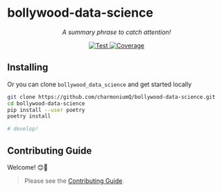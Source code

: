 # bollywood-data-science

<p align="center">
    <em>A summary phrase to catch attention!</em>
</p>

<p align="center">
<a href="https://github.com/charmoniumQ/bollywood-data-science/actions?query=workflow%3ATest" target="_blank">
    <img src="https://github.com/charmoniumQ/bollywood-data-science/workflows/Test/badge.svg" alt="Test">
</a>
<a href="https://codecov.io/gh/charmoniumQ/bollywood-data-science" target="_blank">
    <img src="https://img.shields.io/codecov/c/github/charmoniumQ/bollywood-data-science?color=%2334D058" alt="Coverage">
</a>

## Installing


Or you can clone `bollywood_data_science` and get started locally

```bash
git clone https://github.com/charmoniumQ/bollywood-data-science.git
cd bollywood-data-science
pip install --user poetry
poetry install

# develop!
```

## Contributing Guide

Welcome! 😊👋

> Please see the [Contributing Guide](CONTRIBUTING.md).
